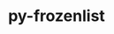 ---
title: "py-frozenlist"
layout: cache
categories: [package, develop]
meta: {"versions": ["1.5.0"], "compilers": ["apple-clang@=15.0.0", "gcc@=11.4.0", "gcc@=13.2.0", "gcc@=9.4.0", "oneapi@=2024.2.1"], "oss": ["ubuntu20.04", "ubuntu22.04", "ubuntu24.04", "ventura"], "platforms": ["darwin", "linux"], "targets": ["aarch64", "neoverse_v1", "ppc64le", "x86_64_v3"], "stacks": ["e4s", "e4s-neoverse_v1", "e4s-oneapi", "e4s-power", "ml-darwin-aarch64-mps", "ml-linux-aarch64-cpu", "ml-linux-aarch64-cuda", "ml-linux-x86_64-cpu", "ml-linux-x86_64-cuda", "root"], "num_specs": 61, "num_specs_by_stack": {"root": 61, "ml-darwin-aarch64-mps": 3, "e4s-power": 5, "e4s-neoverse_v1": 8, "e4s": 10, "e4s-oneapi": 5, "ml-linux-aarch64-cuda": 15, "ml-linux-aarch64-cpu": 15, "ml-linux-x86_64-cuda": 15, "ml-linux-x86_64-cpu": 15}}
spec_details: [{"hash": "szcym7pxebsvo6gexqyuotsuakmi64kr", "compiler": "apple-clang@=15.0.0", "versions": ["1.5.0"], "os": "ventura", "platform": "darwin", "target": "aarch64", "variants": ["build_system=python_pip"], "stacks": ["root", "ml-darwin-aarch64-mps"], "size": "-", "tarball": "https://binaries.spack.io/develop/build_cache/darwin-ventura-aarch64/apple-clang-15.0.0/py-frozenlist-1.5.0/darwin-ventura-aarch64-apple-clang-15.0.0-py-frozenlist-1.5.0-szcym7pxebsvo6gexqyuotsuakmi64kr.spack"}, {"hash": "m22gkyanourdpi4j4f675qfcto7xedd6", "compiler": "apple-clang@=15.0.0", "versions": ["1.5.0"], "os": "ventura", "platform": "darwin", "target": "aarch64", "variants": ["build_system=python_pip"], "stacks": ["root", "ml-darwin-aarch64-mps"], "size": "-", "tarball": "https://binaries.spack.io/develop/build_cache/darwin-ventura-aarch64/apple-clang-15.0.0/py-frozenlist-1.5.0/darwin-ventura-aarch64-apple-clang-15.0.0-py-frozenlist-1.5.0-m22gkyanourdpi4j4f675qfcto7xedd6.spack"}, {"hash": "2zfiwagi7k4injcux3lkzuep2vvqemql", "compiler": "apple-clang@=15.0.0", "versions": ["1.5.0"], "os": "ventura", "platform": "darwin", "target": "aarch64", "variants": ["build_system=python_pip"], "stacks": ["root", "ml-darwin-aarch64-mps"], "size": "-", "tarball": "https://binaries.spack.io/develop/build_cache/darwin-ventura-aarch64/apple-clang-15.0.0/py-frozenlist-1.5.0/darwin-ventura-aarch64-apple-clang-15.0.0-py-frozenlist-1.5.0-2zfiwagi7k4injcux3lkzuep2vvqemql.spack"}, {"hash": "iu2b7lu25dwidzr4hhqbh56tfx6j7s7l", "compiler": "gcc@=9.4.0", "versions": ["1.5.0"], "os": "ubuntu20.04", "platform": "linux", "target": "ppc64le", "variants": ["build_system=python_pip"], "stacks": ["root", "e4s-power"], "size": "-", "tarball": "https://binaries.spack.io/develop/build_cache/linux-ubuntu20.04-ppc64le/gcc-9.4.0/py-frozenlist-1.5.0/linux-ubuntu20.04-ppc64le-gcc-9.4.0-py-frozenlist-1.5.0-iu2b7lu25dwidzr4hhqbh56tfx6j7s7l.spack"}, {"hash": "wgrr2yhdsrj25jvlhfs5phl2cn5wz6yb", "compiler": "gcc@=9.4.0", "versions": ["1.5.0"], "os": "ubuntu20.04", "platform": "linux", "target": "ppc64le", "variants": ["build_system=python_pip"], "stacks": ["root", "e4s-power"], "size": "-", "tarball": "https://binaries.spack.io/develop/build_cache/linux-ubuntu20.04-ppc64le/gcc-9.4.0/py-frozenlist-1.5.0/linux-ubuntu20.04-ppc64le-gcc-9.4.0-py-frozenlist-1.5.0-wgrr2yhdsrj25jvlhfs5phl2cn5wz6yb.spack"}, {"hash": "xmncls4qhwtnyzwuaoqdgho6psvyizpb", "compiler": "gcc@=9.4.0", "versions": ["1.5.0"], "os": "ubuntu20.04", "platform": "linux", "target": "ppc64le", "variants": ["build_system=python_pip"], "stacks": ["root", "e4s-power"], "size": "-", "tarball": "https://binaries.spack.io/develop/build_cache/linux-ubuntu20.04-ppc64le/gcc-9.4.0/py-frozenlist-1.5.0/linux-ubuntu20.04-ppc64le-gcc-9.4.0-py-frozenlist-1.5.0-xmncls4qhwtnyzwuaoqdgho6psvyizpb.spack"}, {"hash": "v53td75rj4nemjfeeeeotk5eczxmmjff", "compiler": "gcc@=9.4.0", "versions": ["1.5.0"], "os": "ubuntu20.04", "platform": "linux", "target": "ppc64le", "variants": ["build_system=python_pip"], "stacks": ["root", "e4s-power"], "size": "-", "tarball": "https://binaries.spack.io/develop/build_cache/linux-ubuntu20.04-ppc64le/gcc-9.4.0/py-frozenlist-1.5.0/linux-ubuntu20.04-ppc64le-gcc-9.4.0-py-frozenlist-1.5.0-v53td75rj4nemjfeeeeotk5eczxmmjff.spack"}, {"hash": "qodrhhuacdh6bz5dw63mnv4yitb4c6dh", "compiler": "gcc@=9.4.0", "versions": ["1.5.0"], "os": "ubuntu20.04", "platform": "linux", "target": "ppc64le", "variants": ["build_system=python_pip"], "stacks": ["root", "e4s-power"], "size": "-", "tarball": "https://binaries.spack.io/develop/build_cache/linux-ubuntu20.04-ppc64le/gcc-9.4.0/py-frozenlist-1.5.0/linux-ubuntu20.04-ppc64le-gcc-9.4.0-py-frozenlist-1.5.0-qodrhhuacdh6bz5dw63mnv4yitb4c6dh.spack"}, {"hash": "faxtqkrs5lrfkdak7yj5ghvjy6j2pjdt", "compiler": "gcc@=11.4.0", "versions": ["1.5.0"], "os": "ubuntu22.04", "platform": "linux", "target": "neoverse_v1", "variants": ["build_system=python_pip"], "stacks": ["e4s-neoverse_v1", "root"], "size": "-", "tarball": "https://binaries.spack.io/develop/build_cache/linux-ubuntu22.04-neoverse_v1/gcc-11.4.0/py-frozenlist-1.5.0/linux-ubuntu22.04-neoverse_v1-gcc-11.4.0-py-frozenlist-1.5.0-faxtqkrs5lrfkdak7yj5ghvjy6j2pjdt.spack"}, {"hash": "mbyikgtqae6o753z6px3kyafrkeunaef", "compiler": "gcc@=11.4.0", "versions": ["1.5.0"], "os": "ubuntu22.04", "platform": "linux", "target": "neoverse_v1", "variants": ["build_system=python_pip"], "stacks": ["e4s-neoverse_v1", "root"], "size": "-", "tarball": "https://binaries.spack.io/develop/build_cache/linux-ubuntu22.04-neoverse_v1/gcc-11.4.0/py-frozenlist-1.5.0/linux-ubuntu22.04-neoverse_v1-gcc-11.4.0-py-frozenlist-1.5.0-mbyikgtqae6o753z6px3kyafrkeunaef.spack"}, {"hash": "hpl7ldljqrahkxfoeauidxq4zvhl77l7", "compiler": "gcc@=11.4.0", "versions": ["1.5.0"], "os": "ubuntu22.04", "platform": "linux", "target": "neoverse_v1", "variants": ["build_system=python_pip"], "stacks": ["e4s-neoverse_v1", "root"], "size": "-", "tarball": "https://binaries.spack.io/develop/build_cache/linux-ubuntu22.04-neoverse_v1/gcc-11.4.0/py-frozenlist-1.5.0/linux-ubuntu22.04-neoverse_v1-gcc-11.4.0-py-frozenlist-1.5.0-hpl7ldljqrahkxfoeauidxq4zvhl77l7.spack"}, {"hash": "z2kebnjvhf2lrficu5fkf7yd5lceykgv", "compiler": "gcc@=11.4.0", "versions": ["1.5.0"], "os": "ubuntu22.04", "platform": "linux", "target": "neoverse_v1", "variants": ["build_system=python_pip"], "stacks": ["e4s-neoverse_v1", "root"], "size": "-", "tarball": "https://binaries.spack.io/develop/build_cache/linux-ubuntu22.04-neoverse_v1/gcc-11.4.0/py-frozenlist-1.5.0/linux-ubuntu22.04-neoverse_v1-gcc-11.4.0-py-frozenlist-1.5.0-z2kebnjvhf2lrficu5fkf7yd5lceykgv.spack"}, {"hash": "yfmamb33v3z6myrbdgjs467rmflc7472", "compiler": "gcc@=11.4.0", "versions": ["1.5.0"], "os": "ubuntu22.04", "platform": "linux", "target": "neoverse_v1", "variants": ["build_system=python_pip"], "stacks": ["e4s-neoverse_v1", "root"], "size": "-", "tarball": "https://binaries.spack.io/develop/build_cache/linux-ubuntu22.04-neoverse_v1/gcc-11.4.0/py-frozenlist-1.5.0/linux-ubuntu22.04-neoverse_v1-gcc-11.4.0-py-frozenlist-1.5.0-yfmamb33v3z6myrbdgjs467rmflc7472.spack"}, {"hash": "5jf4tba4loztpqtj33hss43tpdxydjwd", "compiler": "gcc@=11.4.0", "versions": ["1.5.0"], "os": "ubuntu22.04", "platform": "linux", "target": "neoverse_v1", "variants": ["build_system=python_pip"], "stacks": ["e4s-neoverse_v1", "root"], "size": "-", "tarball": "https://binaries.spack.io/develop/build_cache/linux-ubuntu22.04-neoverse_v1/gcc-11.4.0/py-frozenlist-1.5.0/linux-ubuntu22.04-neoverse_v1-gcc-11.4.0-py-frozenlist-1.5.0-5jf4tba4loztpqtj33hss43tpdxydjwd.spack"}, {"hash": "r3quzqaru7zqipmfqkj642bebcbxvw5m", "compiler": "gcc@=11.4.0", "versions": ["1.5.0"], "os": "ubuntu22.04", "platform": "linux", "target": "neoverse_v1", "variants": ["build_system=python_pip"], "stacks": ["e4s-neoverse_v1", "root"], "size": "-", "tarball": "https://binaries.spack.io/develop/build_cache/linux-ubuntu22.04-neoverse_v1/gcc-11.4.0/py-frozenlist-1.5.0/linux-ubuntu22.04-neoverse_v1-gcc-11.4.0-py-frozenlist-1.5.0-r3quzqaru7zqipmfqkj642bebcbxvw5m.spack"}, {"hash": "qje2nkoahmirk3tmjwgchcwat56qgbsv", "compiler": "gcc@=11.4.0", "versions": ["1.5.0"], "os": "ubuntu22.04", "platform": "linux", "target": "neoverse_v1", "variants": ["build_system=python_pip"], "stacks": ["e4s-neoverse_v1", "root"], "size": "-", "tarball": "https://binaries.spack.io/develop/build_cache/linux-ubuntu22.04-neoverse_v1/gcc-11.4.0/py-frozenlist-1.5.0/linux-ubuntu22.04-neoverse_v1-gcc-11.4.0-py-frozenlist-1.5.0-qje2nkoahmirk3tmjwgchcwat56qgbsv.spack"}, {"hash": "qll6pzodm2du53q7qe24z7d7vgsbw47k", "compiler": "gcc@=11.4.0", "versions": ["1.5.0"], "os": "ubuntu22.04", "platform": "linux", "target": "x86_64_v3", "variants": ["build_system=python_pip"], "stacks": ["root", "e4s"], "size": "-", "tarball": "https://binaries.spack.io/develop/build_cache/linux-ubuntu22.04-x86_64_v3/gcc-11.4.0/py-frozenlist-1.5.0/linux-ubuntu22.04-x86_64_v3-gcc-11.4.0-py-frozenlist-1.5.0-qll6pzodm2du53q7qe24z7d7vgsbw47k.spack"}, {"hash": "lounxulj4nh3atwyls7n6jrocjbhccrw", "compiler": "gcc@=11.4.0", "versions": ["1.5.0"], "os": "ubuntu22.04", "platform": "linux", "target": "x86_64_v3", "variants": ["build_system=python_pip"], "stacks": ["root", "e4s"], "size": "-", "tarball": "https://binaries.spack.io/develop/build_cache/linux-ubuntu22.04-x86_64_v3/gcc-11.4.0/py-frozenlist-1.5.0/linux-ubuntu22.04-x86_64_v3-gcc-11.4.0-py-frozenlist-1.5.0-lounxulj4nh3atwyls7n6jrocjbhccrw.spack"}, {"hash": "blit5iytuntzfs5yygjd2r5t5534cpfo", "compiler": "gcc@=11.4.0", "versions": ["1.5.0"], "os": "ubuntu22.04", "platform": "linux", "target": "x86_64_v3", "variants": ["build_system=python_pip"], "stacks": ["root", "e4s"], "size": "-", "tarball": "https://binaries.spack.io/develop/build_cache/linux-ubuntu22.04-x86_64_v3/gcc-11.4.0/py-frozenlist-1.5.0/linux-ubuntu22.04-x86_64_v3-gcc-11.4.0-py-frozenlist-1.5.0-blit5iytuntzfs5yygjd2r5t5534cpfo.spack"}, {"hash": "njgvikkue72al2qdab53pda26hhalzkr", "compiler": "gcc@=11.4.0", "versions": ["1.5.0"], "os": "ubuntu22.04", "platform": "linux", "target": "x86_64_v3", "variants": ["build_system=python_pip"], "stacks": ["root", "e4s"], "size": "-", "tarball": "https://binaries.spack.io/develop/build_cache/linux-ubuntu22.04-x86_64_v3/gcc-11.4.0/py-frozenlist-1.5.0/linux-ubuntu22.04-x86_64_v3-gcc-11.4.0-py-frozenlist-1.5.0-njgvikkue72al2qdab53pda26hhalzkr.spack"}, {"hash": "2k5imh4bwcbpktwqims5l4zhfhz3wl32", "compiler": "gcc@=11.4.0", "versions": ["1.5.0"], "os": "ubuntu22.04", "platform": "linux", "target": "x86_64_v3", "variants": ["build_system=python_pip"], "stacks": ["root", "e4s"], "size": "-", "tarball": "https://binaries.spack.io/develop/build_cache/linux-ubuntu22.04-x86_64_v3/gcc-11.4.0/py-frozenlist-1.5.0/linux-ubuntu22.04-x86_64_v3-gcc-11.4.0-py-frozenlist-1.5.0-2k5imh4bwcbpktwqims5l4zhfhz3wl32.spack"}, {"hash": "5ih5e4cseqilunpm4yt2od7znksz6vxm", "compiler": "gcc@=11.4.0", "versions": ["1.5.0"], "os": "ubuntu22.04", "platform": "linux", "target": "x86_64_v3", "variants": ["build_system=python_pip"], "stacks": ["root", "e4s"], "size": "-", "tarball": "https://binaries.spack.io/develop/build_cache/linux-ubuntu22.04-x86_64_v3/gcc-11.4.0/py-frozenlist-1.5.0/linux-ubuntu22.04-x86_64_v3-gcc-11.4.0-py-frozenlist-1.5.0-5ih5e4cseqilunpm4yt2od7znksz6vxm.spack"}, {"hash": "qngk6ico5wji4kmizhmiyyokyyf7kqnq", "compiler": "gcc@=11.4.0", "versions": ["1.5.0"], "os": "ubuntu22.04", "platform": "linux", "target": "x86_64_v3", "variants": ["build_system=python_pip"], "stacks": ["root", "e4s"], "size": "-", "tarball": "https://binaries.spack.io/develop/build_cache/linux-ubuntu22.04-x86_64_v3/gcc-11.4.0/py-frozenlist-1.5.0/linux-ubuntu22.04-x86_64_v3-gcc-11.4.0-py-frozenlist-1.5.0-qngk6ico5wji4kmizhmiyyokyyf7kqnq.spack"}, {"hash": "lc7ciwdxlivpcfm2gbmiuy72pwvo5d3t", "compiler": "gcc@=11.4.0", "versions": ["1.5.0"], "os": "ubuntu22.04", "platform": "linux", "target": "x86_64_v3", "variants": ["build_system=python_pip"], "stacks": ["root", "e4s"], "size": "-", "tarball": "https://binaries.spack.io/develop/build_cache/linux-ubuntu22.04-x86_64_v3/gcc-11.4.0/py-frozenlist-1.5.0/linux-ubuntu22.04-x86_64_v3-gcc-11.4.0-py-frozenlist-1.5.0-lc7ciwdxlivpcfm2gbmiuy72pwvo5d3t.spack"}, {"hash": "2fckh7e7troqljz7in7muu36dhadqwd2", "compiler": "gcc@=11.4.0", "versions": ["1.5.0"], "os": "ubuntu22.04", "platform": "linux", "target": "x86_64_v3", "variants": ["build_system=python_pip"], "stacks": ["root", "e4s"], "size": "-", "tarball": "https://binaries.spack.io/develop/build_cache/linux-ubuntu22.04-x86_64_v3/gcc-11.4.0/py-frozenlist-1.5.0/linux-ubuntu22.04-x86_64_v3-gcc-11.4.0-py-frozenlist-1.5.0-2fckh7e7troqljz7in7muu36dhadqwd2.spack"}, {"hash": "koepd6zeb6w3vutzweqk65peemkqn2u4", "compiler": "gcc@=11.4.0", "versions": ["1.5.0"], "os": "ubuntu22.04", "platform": "linux", "target": "x86_64_v3", "variants": ["build_system=python_pip"], "stacks": ["root", "e4s"], "size": "-", "tarball": "https://binaries.spack.io/develop/build_cache/linux-ubuntu22.04-x86_64_v3/gcc-11.4.0/py-frozenlist-1.5.0/linux-ubuntu22.04-x86_64_v3-gcc-11.4.0-py-frozenlist-1.5.0-koepd6zeb6w3vutzweqk65peemkqn2u4.spack"}, {"hash": "eohxv4nwnefe7efwbhoxmmtqmzed4mx2", "compiler": "oneapi@=2024.2.1", "versions": ["1.5.0"], "os": "ubuntu22.04", "platform": "linux", "target": "x86_64_v3", "variants": ["build_system=python_pip"], "stacks": ["root", "e4s-oneapi"], "size": "-", "tarball": "https://binaries.spack.io/develop/build_cache/linux-ubuntu22.04-x86_64_v3/oneapi-2024.2.1/py-frozenlist-1.5.0/linux-ubuntu22.04-x86_64_v3-oneapi-2024.2.1-py-frozenlist-1.5.0-eohxv4nwnefe7efwbhoxmmtqmzed4mx2.spack"}, {"hash": "droohviwr44pgonbr4m7kipnfsh67ci3", "compiler": "oneapi@=2024.2.1", "versions": ["1.5.0"], "os": "ubuntu22.04", "platform": "linux", "target": "x86_64_v3", "variants": ["build_system=python_pip"], "stacks": ["root", "e4s-oneapi"], "size": "-", "tarball": "https://binaries.spack.io/develop/build_cache/linux-ubuntu22.04-x86_64_v3/oneapi-2024.2.1/py-frozenlist-1.5.0/linux-ubuntu22.04-x86_64_v3-oneapi-2024.2.1-py-frozenlist-1.5.0-droohviwr44pgonbr4m7kipnfsh67ci3.spack"}, {"hash": "elctroop26mzwanlt5imolwmmsf56xjm", "compiler": "oneapi@=2024.2.1", "versions": ["1.5.0"], "os": "ubuntu22.04", "platform": "linux", "target": "x86_64_v3", "variants": ["build_system=python_pip"], "stacks": ["root", "e4s-oneapi"], "size": "-", "tarball": "https://binaries.spack.io/develop/build_cache/linux-ubuntu22.04-x86_64_v3/oneapi-2024.2.1/py-frozenlist-1.5.0/linux-ubuntu22.04-x86_64_v3-oneapi-2024.2.1-py-frozenlist-1.5.0-elctroop26mzwanlt5imolwmmsf56xjm.spack"}, {"hash": "dyt4nfzhg7onzuynxwnvt75bcpv3tngc", "compiler": "oneapi@=2024.2.1", "versions": ["1.5.0"], "os": "ubuntu22.04", "platform": "linux", "target": "x86_64_v3", "variants": ["build_system=python_pip"], "stacks": ["root", "e4s-oneapi"], "size": "-", "tarball": "https://binaries.spack.io/develop/build_cache/linux-ubuntu22.04-x86_64_v3/oneapi-2024.2.1/py-frozenlist-1.5.0/linux-ubuntu22.04-x86_64_v3-oneapi-2024.2.1-py-frozenlist-1.5.0-dyt4nfzhg7onzuynxwnvt75bcpv3tngc.spack"}, {"hash": "qaxzd7oywlobntgnpjrlmds34cpg2xtt", "compiler": "oneapi@=2024.2.1", "versions": ["1.5.0"], "os": "ubuntu22.04", "platform": "linux", "target": "x86_64_v3", "variants": ["build_system=python_pip"], "stacks": ["root", "e4s-oneapi"], "size": "-", "tarball": "https://binaries.spack.io/develop/build_cache/linux-ubuntu22.04-x86_64_v3/oneapi-2024.2.1/py-frozenlist-1.5.0/linux-ubuntu22.04-x86_64_v3-oneapi-2024.2.1-py-frozenlist-1.5.0-qaxzd7oywlobntgnpjrlmds34cpg2xtt.spack"}, {"hash": "rk67zp76mgvom2jtxcr5r4xb5uinzh7m", "compiler": "gcc@=13.2.0", "versions": ["1.5.0"], "os": "ubuntu24.04", "platform": "linux", "target": "aarch64", "variants": ["build_system=python_pip"], "stacks": ["ml-linux-aarch64-cuda", "root", "ml-linux-aarch64-cpu"], "size": "-", "tarball": "https://binaries.spack.io/develop/build_cache/linux-ubuntu24.04-aarch64/gcc-13.2.0/py-frozenlist-1.5.0/linux-ubuntu24.04-aarch64-gcc-13.2.0-py-frozenlist-1.5.0-rk67zp76mgvom2jtxcr5r4xb5uinzh7m.spack"}, {"hash": "hyqtncfbspy2ns3ddgz4tagrq24jo7d3", "compiler": "gcc@=13.2.0", "versions": ["1.5.0"], "os": "ubuntu24.04", "platform": "linux", "target": "aarch64", "variants": ["build_system=python_pip"], "stacks": ["ml-linux-aarch64-cuda", "root", "ml-linux-aarch64-cpu"], "size": "-", "tarball": "https://binaries.spack.io/develop/build_cache/linux-ubuntu24.04-aarch64/gcc-13.2.0/py-frozenlist-1.5.0/linux-ubuntu24.04-aarch64-gcc-13.2.0-py-frozenlist-1.5.0-hyqtncfbspy2ns3ddgz4tagrq24jo7d3.spack"}, {"hash": "2tsfrd4tm4ciwgldv2nbhgwdryus6bhg", "compiler": "gcc@=13.2.0", "versions": ["1.5.0"], "os": "ubuntu24.04", "platform": "linux", "target": "aarch64", "variants": ["build_system=python_pip"], "stacks": ["ml-linux-aarch64-cuda", "root", "ml-linux-aarch64-cpu"], "size": "-", "tarball": "https://binaries.spack.io/develop/build_cache/linux-ubuntu24.04-aarch64/gcc-13.2.0/py-frozenlist-1.5.0/linux-ubuntu24.04-aarch64-gcc-13.2.0-py-frozenlist-1.5.0-2tsfrd4tm4ciwgldv2nbhgwdryus6bhg.spack"}, {"hash": "wzjjfnd4p4jzc7q2il5jfmudeuih7eie", "compiler": "gcc@=13.2.0", "versions": ["1.5.0"], "os": "ubuntu24.04", "platform": "linux", "target": "aarch64", "variants": ["build_system=python_pip"], "stacks": ["ml-linux-aarch64-cuda", "root", "ml-linux-aarch64-cpu"], "size": "-", "tarball": "https://binaries.spack.io/develop/build_cache/linux-ubuntu24.04-aarch64/gcc-13.2.0/py-frozenlist-1.5.0/linux-ubuntu24.04-aarch64-gcc-13.2.0-py-frozenlist-1.5.0-wzjjfnd4p4jzc7q2il5jfmudeuih7eie.spack"}, {"hash": "m3mjxwq3m24kg6iptgnelf5pxeqirpbf", "compiler": "gcc@=13.2.0", "versions": ["1.5.0"], "os": "ubuntu24.04", "platform": "linux", "target": "aarch64", "variants": ["build_system=python_pip"], "stacks": ["ml-linux-aarch64-cuda", "root", "ml-linux-aarch64-cpu"], "size": "-", "tarball": "https://binaries.spack.io/develop/build_cache/linux-ubuntu24.04-aarch64/gcc-13.2.0/py-frozenlist-1.5.0/linux-ubuntu24.04-aarch64-gcc-13.2.0-py-frozenlist-1.5.0-m3mjxwq3m24kg6iptgnelf5pxeqirpbf.spack"}, {"hash": "royvltdzgxwahvhtc6s4fmhhezrdjkqe", "compiler": "gcc@=13.2.0", "versions": ["1.5.0"], "os": "ubuntu24.04", "platform": "linux", "target": "aarch64", "variants": ["build_system=python_pip"], "stacks": ["ml-linux-aarch64-cuda", "root", "ml-linux-aarch64-cpu"], "size": "-", "tarball": "https://binaries.spack.io/develop/build_cache/linux-ubuntu24.04-aarch64/gcc-13.2.0/py-frozenlist-1.5.0/linux-ubuntu24.04-aarch64-gcc-13.2.0-py-frozenlist-1.5.0-royvltdzgxwahvhtc6s4fmhhezrdjkqe.spack"}, {"hash": "zbsbxna37v67aaoxn4rhx3jgb7pmzwgn", "compiler": "gcc@=13.2.0", "versions": ["1.5.0"], "os": "ubuntu24.04", "platform": "linux", "target": "aarch64", "variants": ["build_system=python_pip"], "stacks": ["ml-linux-aarch64-cuda", "root", "ml-linux-aarch64-cpu"], "size": "-", "tarball": "https://binaries.spack.io/develop/build_cache/linux-ubuntu24.04-aarch64/gcc-13.2.0/py-frozenlist-1.5.0/linux-ubuntu24.04-aarch64-gcc-13.2.0-py-frozenlist-1.5.0-zbsbxna37v67aaoxn4rhx3jgb7pmzwgn.spack"}, {"hash": "zjyokz3tft5bbe77ei6mek74jsbmcpi3", "compiler": "gcc@=13.2.0", "versions": ["1.5.0"], "os": "ubuntu24.04", "platform": "linux", "target": "aarch64", "variants": ["build_system=python_pip"], "stacks": ["ml-linux-aarch64-cuda", "root", "ml-linux-aarch64-cpu"], "size": "-", "tarball": "https://binaries.spack.io/develop/build_cache/linux-ubuntu24.04-aarch64/gcc-13.2.0/py-frozenlist-1.5.0/linux-ubuntu24.04-aarch64-gcc-13.2.0-py-frozenlist-1.5.0-zjyokz3tft5bbe77ei6mek74jsbmcpi3.spack"}, {"hash": "52wo52vvl42r2k6z4wu7atlls3qpg7is", "compiler": "gcc@=13.2.0", "versions": ["1.5.0"], "os": "ubuntu24.04", "platform": "linux", "target": "aarch64", "variants": ["build_system=python_pip"], "stacks": ["ml-linux-aarch64-cuda", "root", "ml-linux-aarch64-cpu"], "size": "-", "tarball": "https://binaries.spack.io/develop/build_cache/linux-ubuntu24.04-aarch64/gcc-13.2.0/py-frozenlist-1.5.0/linux-ubuntu24.04-aarch64-gcc-13.2.0-py-frozenlist-1.5.0-52wo52vvl42r2k6z4wu7atlls3qpg7is.spack"}, {"hash": "c4oxxob5hm43z7t4j5kuq3vb7sdrtzpx", "compiler": "gcc@=13.2.0", "versions": ["1.5.0"], "os": "ubuntu24.04", "platform": "linux", "target": "aarch64", "variants": ["build_system=python_pip"], "stacks": ["ml-linux-aarch64-cuda", "root", "ml-linux-aarch64-cpu"], "size": "-", "tarball": "https://binaries.spack.io/develop/build_cache/linux-ubuntu24.04-aarch64/gcc-13.2.0/py-frozenlist-1.5.0/linux-ubuntu24.04-aarch64-gcc-13.2.0-py-frozenlist-1.5.0-c4oxxob5hm43z7t4j5kuq3vb7sdrtzpx.spack"}, {"hash": "zt5hnlelsgs5xm76nh7lr6spq5f4fgzr", "compiler": "gcc@=13.2.0", "versions": ["1.5.0"], "os": "ubuntu24.04", "platform": "linux", "target": "aarch64", "variants": ["build_system=python_pip"], "stacks": ["ml-linux-aarch64-cuda", "root", "ml-linux-aarch64-cpu"], "size": "-", "tarball": "https://binaries.spack.io/develop/build_cache/linux-ubuntu24.04-aarch64/gcc-13.2.0/py-frozenlist-1.5.0/linux-ubuntu24.04-aarch64-gcc-13.2.0-py-frozenlist-1.5.0-zt5hnlelsgs5xm76nh7lr6spq5f4fgzr.spack"}, {"hash": "dbek7nacljbgsxui4ri5mxreexl5bszf", "compiler": "gcc@=13.2.0", "versions": ["1.5.0"], "os": "ubuntu24.04", "platform": "linux", "target": "aarch64", "variants": ["build_system=python_pip"], "stacks": ["ml-linux-aarch64-cuda", "root", "ml-linux-aarch64-cpu"], "size": "-", "tarball": "https://binaries.spack.io/develop/build_cache/linux-ubuntu24.04-aarch64/gcc-13.2.0/py-frozenlist-1.5.0/linux-ubuntu24.04-aarch64-gcc-13.2.0-py-frozenlist-1.5.0-dbek7nacljbgsxui4ri5mxreexl5bszf.spack"}, {"hash": "5de52u57pq7agt4kub3u6zirkvdy3rph", "compiler": "gcc@=13.2.0", "versions": ["1.5.0"], "os": "ubuntu24.04", "platform": "linux", "target": "aarch64", "variants": ["build_system=python_pip"], "stacks": ["ml-linux-aarch64-cuda", "root", "ml-linux-aarch64-cpu"], "size": "-", "tarball": "https://binaries.spack.io/develop/build_cache/linux-ubuntu24.04-aarch64/gcc-13.2.0/py-frozenlist-1.5.0/linux-ubuntu24.04-aarch64-gcc-13.2.0-py-frozenlist-1.5.0-5de52u57pq7agt4kub3u6zirkvdy3rph.spack"}, {"hash": "xhp6znmfxmj2llqd6hjuqivt4qlpkfyy", "compiler": "gcc@=13.2.0", "versions": ["1.5.0"], "os": "ubuntu24.04", "platform": "linux", "target": "aarch64", "variants": ["build_system=python_pip"], "stacks": ["ml-linux-aarch64-cuda", "root", "ml-linux-aarch64-cpu"], "size": "-", "tarball": "https://binaries.spack.io/develop/build_cache/linux-ubuntu24.04-aarch64/gcc-13.2.0/py-frozenlist-1.5.0/linux-ubuntu24.04-aarch64-gcc-13.2.0-py-frozenlist-1.5.0-xhp6znmfxmj2llqd6hjuqivt4qlpkfyy.spack"}, {"hash": "xj6tgpakwxopf7tfsa2xlw5thqz2uy2d", "compiler": "gcc@=13.2.0", "versions": ["1.5.0"], "os": "ubuntu24.04", "platform": "linux", "target": "aarch64", "variants": ["build_system=python_pip"], "stacks": ["ml-linux-aarch64-cuda", "root", "ml-linux-aarch64-cpu"], "size": "-", "tarball": "https://binaries.spack.io/develop/build_cache/linux-ubuntu24.04-aarch64/gcc-13.2.0/py-frozenlist-1.5.0/linux-ubuntu24.04-aarch64-gcc-13.2.0-py-frozenlist-1.5.0-xj6tgpakwxopf7tfsa2xlw5thqz2uy2d.spack"}, {"hash": "hld7skif3kp3q26lxwe56qyumzgvdjpn", "compiler": "gcc@=13.2.0", "versions": ["1.5.0"], "os": "ubuntu24.04", "platform": "linux", "target": "x86_64_v3", "variants": ["build_system=python_pip"], "stacks": ["ml-linux-x86_64-cuda", "ml-linux-x86_64-cpu", "root"], "size": "-", "tarball": "https://binaries.spack.io/develop/build_cache/linux-ubuntu24.04-x86_64_v3/gcc-13.2.0/py-frozenlist-1.5.0/linux-ubuntu24.04-x86_64_v3-gcc-13.2.0-py-frozenlist-1.5.0-hld7skif3kp3q26lxwe56qyumzgvdjpn.spack"}, {"hash": "utxstzbe2lyz32mgj4uckhqhxsgfo3l7", "compiler": "gcc@=13.2.0", "versions": ["1.5.0"], "os": "ubuntu24.04", "platform": "linux", "target": "x86_64_v3", "variants": ["build_system=python_pip"], "stacks": ["ml-linux-x86_64-cuda", "ml-linux-x86_64-cpu", "root"], "size": "-", "tarball": "https://binaries.spack.io/develop/build_cache/linux-ubuntu24.04-x86_64_v3/gcc-13.2.0/py-frozenlist-1.5.0/linux-ubuntu24.04-x86_64_v3-gcc-13.2.0-py-frozenlist-1.5.0-utxstzbe2lyz32mgj4uckhqhxsgfo3l7.spack"}, {"hash": "hclaha4s6hwn3hjoviprzdr6mdnw4zua", "compiler": "gcc@=13.2.0", "versions": ["1.5.0"], "os": "ubuntu24.04", "platform": "linux", "target": "x86_64_v3", "variants": ["build_system=python_pip"], "stacks": ["ml-linux-x86_64-cuda", "ml-linux-x86_64-cpu", "root"], "size": "-", "tarball": "https://binaries.spack.io/develop/build_cache/linux-ubuntu24.04-x86_64_v3/gcc-13.2.0/py-frozenlist-1.5.0/linux-ubuntu24.04-x86_64_v3-gcc-13.2.0-py-frozenlist-1.5.0-hclaha4s6hwn3hjoviprzdr6mdnw4zua.spack"}, {"hash": "4iszcywca23st5gffercsgtfe2gudtro", "compiler": "gcc@=13.2.0", "versions": ["1.5.0"], "os": "ubuntu24.04", "platform": "linux", "target": "x86_64_v3", "variants": ["build_system=python_pip"], "stacks": ["ml-linux-x86_64-cuda", "ml-linux-x86_64-cpu", "root"], "size": "-", "tarball": "https://binaries.spack.io/develop/build_cache/linux-ubuntu24.04-x86_64_v3/gcc-13.2.0/py-frozenlist-1.5.0/linux-ubuntu24.04-x86_64_v3-gcc-13.2.0-py-frozenlist-1.5.0-4iszcywca23st5gffercsgtfe2gudtro.spack"}, {"hash": "coktrvoyjegvhwdfg7j4xq2wlflhuxjn", "compiler": "gcc@=13.2.0", "versions": ["1.5.0"], "os": "ubuntu24.04", "platform": "linux", "target": "x86_64_v3", "variants": ["build_system=python_pip"], "stacks": ["ml-linux-x86_64-cuda", "ml-linux-x86_64-cpu", "root"], "size": "-", "tarball": "https://binaries.spack.io/develop/build_cache/linux-ubuntu24.04-x86_64_v3/gcc-13.2.0/py-frozenlist-1.5.0/linux-ubuntu24.04-x86_64_v3-gcc-13.2.0-py-frozenlist-1.5.0-coktrvoyjegvhwdfg7j4xq2wlflhuxjn.spack"}, {"hash": "bfbl2w3xuqp7ulk3pb7f6xxbsnsi74nl", "compiler": "gcc@=13.2.0", "versions": ["1.5.0"], "os": "ubuntu24.04", "platform": "linux", "target": "x86_64_v3", "variants": ["build_system=python_pip"], "stacks": ["ml-linux-x86_64-cuda", "ml-linux-x86_64-cpu", "root"], "size": "-", "tarball": "https://binaries.spack.io/develop/build_cache/linux-ubuntu24.04-x86_64_v3/gcc-13.2.0/py-frozenlist-1.5.0/linux-ubuntu24.04-x86_64_v3-gcc-13.2.0-py-frozenlist-1.5.0-bfbl2w3xuqp7ulk3pb7f6xxbsnsi74nl.spack"}, {"hash": "pl6u6x6y5udqhwxyq2ousr7gdpgkxlra", "compiler": "gcc@=13.2.0", "versions": ["1.5.0"], "os": "ubuntu24.04", "platform": "linux", "target": "x86_64_v3", "variants": ["build_system=python_pip"], "stacks": ["ml-linux-x86_64-cuda", "ml-linux-x86_64-cpu", "root"], "size": "-", "tarball": "https://binaries.spack.io/develop/build_cache/linux-ubuntu24.04-x86_64_v3/gcc-13.2.0/py-frozenlist-1.5.0/linux-ubuntu24.04-x86_64_v3-gcc-13.2.0-py-frozenlist-1.5.0-pl6u6x6y5udqhwxyq2ousr7gdpgkxlra.spack"}, {"hash": "fgzzvp5ain3dcxzgdmglzbmnrbdywv4v", "compiler": "gcc@=13.2.0", "versions": ["1.5.0"], "os": "ubuntu24.04", "platform": "linux", "target": "x86_64_v3", "variants": ["build_system=python_pip"], "stacks": ["ml-linux-x86_64-cuda", "ml-linux-x86_64-cpu", "root"], "size": "-", "tarball": "https://binaries.spack.io/develop/build_cache/linux-ubuntu24.04-x86_64_v3/gcc-13.2.0/py-frozenlist-1.5.0/linux-ubuntu24.04-x86_64_v3-gcc-13.2.0-py-frozenlist-1.5.0-fgzzvp5ain3dcxzgdmglzbmnrbdywv4v.spack"}, {"hash": "5eldtt62xg2k6evn6cbrbkwiaboekeq2", "compiler": "gcc@=13.2.0", "versions": ["1.5.0"], "os": "ubuntu24.04", "platform": "linux", "target": "x86_64_v3", "variants": ["build_system=python_pip"], "stacks": ["ml-linux-x86_64-cuda", "ml-linux-x86_64-cpu", "root"], "size": "-", "tarball": "https://binaries.spack.io/develop/build_cache/linux-ubuntu24.04-x86_64_v3/gcc-13.2.0/py-frozenlist-1.5.0/linux-ubuntu24.04-x86_64_v3-gcc-13.2.0-py-frozenlist-1.5.0-5eldtt62xg2k6evn6cbrbkwiaboekeq2.spack"}, {"hash": "3rzxm5l7o6zks4euc362n22vzxot6xob", "compiler": "gcc@=13.2.0", "versions": ["1.5.0"], "os": "ubuntu24.04", "platform": "linux", "target": "x86_64_v3", "variants": ["build_system=python_pip"], "stacks": ["ml-linux-x86_64-cuda", "ml-linux-x86_64-cpu", "root"], "size": "-", "tarball": "https://binaries.spack.io/develop/build_cache/linux-ubuntu24.04-x86_64_v3/gcc-13.2.0/py-frozenlist-1.5.0/linux-ubuntu24.04-x86_64_v3-gcc-13.2.0-py-frozenlist-1.5.0-3rzxm5l7o6zks4euc362n22vzxot6xob.spack"}, {"hash": "hvhe4t7wvja3tgagulcpojodnbwlekii", "compiler": "gcc@=13.2.0", "versions": ["1.5.0"], "os": "ubuntu24.04", "platform": "linux", "target": "x86_64_v3", "variants": ["build_system=python_pip"], "stacks": ["ml-linux-x86_64-cuda", "ml-linux-x86_64-cpu", "root"], "size": "-", "tarball": "https://binaries.spack.io/develop/build_cache/linux-ubuntu24.04-x86_64_v3/gcc-13.2.0/py-frozenlist-1.5.0/linux-ubuntu24.04-x86_64_v3-gcc-13.2.0-py-frozenlist-1.5.0-hvhe4t7wvja3tgagulcpojodnbwlekii.spack"}, {"hash": "6a7kzyjl7bbh7jzhfrjugoy76xa5sjh7", "compiler": "gcc@=13.2.0", "versions": ["1.5.0"], "os": "ubuntu24.04", "platform": "linux", "target": "x86_64_v3", "variants": ["build_system=python_pip"], "stacks": ["ml-linux-x86_64-cuda", "ml-linux-x86_64-cpu", "root"], "size": "-", "tarball": "https://binaries.spack.io/develop/build_cache/linux-ubuntu24.04-x86_64_v3/gcc-13.2.0/py-frozenlist-1.5.0/linux-ubuntu24.04-x86_64_v3-gcc-13.2.0-py-frozenlist-1.5.0-6a7kzyjl7bbh7jzhfrjugoy76xa5sjh7.spack"}, {"hash": "2cnrhnsgpaoaxmpvxjs6r2kerp7o5g44", "compiler": "gcc@=13.2.0", "versions": ["1.5.0"], "os": "ubuntu24.04", "platform": "linux", "target": "x86_64_v3", "variants": ["build_system=python_pip"], "stacks": ["ml-linux-x86_64-cuda", "ml-linux-x86_64-cpu", "root"], "size": "-", "tarball": "https://binaries.spack.io/develop/build_cache/linux-ubuntu24.04-x86_64_v3/gcc-13.2.0/py-frozenlist-1.5.0/linux-ubuntu24.04-x86_64_v3-gcc-13.2.0-py-frozenlist-1.5.0-2cnrhnsgpaoaxmpvxjs6r2kerp7o5g44.spack"}, {"hash": "5xhti4q6mzxauwam6usjtnp34up4ijpy", "compiler": "gcc@=13.2.0", "versions": ["1.5.0"], "os": "ubuntu24.04", "platform": "linux", "target": "x86_64_v3", "variants": ["build_system=python_pip"], "stacks": ["ml-linux-x86_64-cuda", "ml-linux-x86_64-cpu", "root"], "size": "-", "tarball": "https://binaries.spack.io/develop/build_cache/linux-ubuntu24.04-x86_64_v3/gcc-13.2.0/py-frozenlist-1.5.0/linux-ubuntu24.04-x86_64_v3-gcc-13.2.0-py-frozenlist-1.5.0-5xhti4q6mzxauwam6usjtnp34up4ijpy.spack"}, {"hash": "af55d6so3f2o5e6ebj556lrfi6i5gbqr", "compiler": "gcc@=13.2.0", "versions": ["1.5.0"], "os": "ubuntu24.04", "platform": "linux", "target": "x86_64_v3", "variants": ["build_system=python_pip"], "stacks": ["ml-linux-x86_64-cuda", "ml-linux-x86_64-cpu", "root"], "size": "-", "tarball": "https://binaries.spack.io/develop/build_cache/linux-ubuntu24.04-x86_64_v3/gcc-13.2.0/py-frozenlist-1.5.0/linux-ubuntu24.04-x86_64_v3-gcc-13.2.0-py-frozenlist-1.5.0-af55d6so3f2o5e6ebj556lrfi6i5gbqr.spack"}]
---